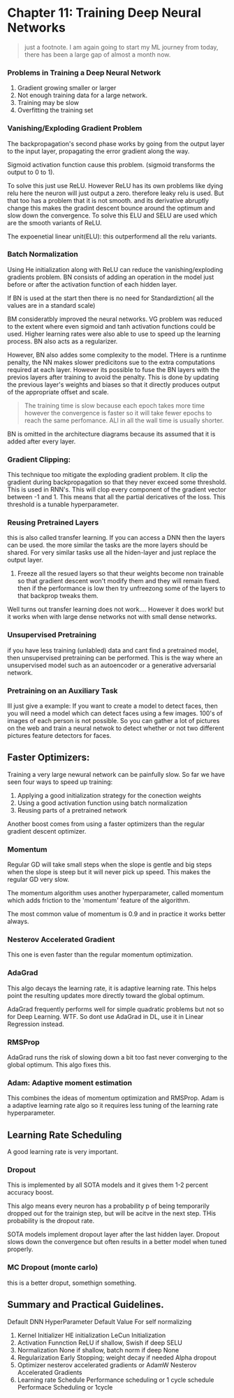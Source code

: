 # Chapter 11: Training Deep Neural Networks
> just a footnote. I am again going to start my ML journey from today, there has been a large gap of almost a month now.

### Problems in Training a Deep Neural Network
1. Gradient growing smaller or larger
2. Not enough training data for a large network.
3. Training may be slow
4. Overfitting the training set 


### Vanishing/Exploding Gradient Problem
The backpropagation's second phase works by going from the output layer to the input layer, propagating the error gradient along the way. 

Sigmoid activation function cause this problem. (sigmoid transforms the output to 0 to 1). 

To solve this just use ReLU. However ReLU has its own problems like dying relu here the neuron will just output a zero. therefore leaky relu is used. But that too has a problem that it is not smooth. and its derivative abruptly change this makes the gradint descent bounce around the optimum and slow down the convergence.  To solve this ELU and SELU are used which are the smooth variants of ReLU.

The expoenetial linear unit(ELU):
this outperformend all the relu variants.

### Batch Normalization
Using He initialization along with ReLU can reduce the vanishing/exploding gradients problem. 
BN consists of adding an operation in the model just before or after the activation function of each hidden layer.

If BN is used at the start then there is no need for Standardiztion( all the values are in a standard scale)

BM consideratbly improved the neural networks. VG problem was reduced to the extent where even sigmoid and tanh activation functions could be used. Higher learning rates were also able to use to speed up the learning process. BN also acts as a regularizer. 

However, BN also addes some complexity to the model. THere is a runtinme penalty, the NN makes slower predicitons sue to the extra computations required at each layer. However its possible to fuse the BN layers with the previos layers after training to avoid the penalty. This is done by updating the previous layer's weights and biases so that it directly produces output of the appropriate offset and scale.

> The training time is slow because each epoch takes more time however the convergence is faster so it will take fewer epochs to reach the same perfomance. ALl in all the wall time is usually shorter. 

BN is omitted in the architecture diagrams because its assumed that it is added after every layer. 

### Gradient Clipping:

This technique too mitigate the exploding gradient problem. It clip the gradient during backpropagation so that they never exceed some threshold. This is used in RNN's. This will clop every component of the gradient vector between -1 and 1. This means that all the partial dericatives of the loss. This threshold is a tunable hyperparameter. 

### Reusing Pretrained Layers

this is also called transfer learning. If you can access a DNN then the layers can be used. the more similar the tasks are the more layers should be shared. For very similar tasks use all the hiden-layer and just replace the output layer. 

1. Freeze all the resued layers so that theur weights become non trainable so that gradient descent won't modify them and they will remain fixed. then if the performance is low then try unfreezong some of the layers to that backprop tweaks them.

Well turns out transfer learning does not work....
However it does work! but it works when with large dense networks not with small dense networks.

### Unsupervised Pretraining

if you have less training (unlabled) data and cant find a pretrained model, then unsupervised pretraining can be performed. This is the way where an unsupervised model such as an autoencoder or a generative adversarial network.

### Pretraining on an Auxiliary Task
Ill just give a example: If you want to create a model to detect faces, then you will need a model which can detect faces using a few images. 100's of images of each person is not possible. So you can gather a lot of pictures on the web and train a neural netwok to detect whether or not two different pictures feature detectors for faces.


## Faster Optimizers:

Training a very large newural network can be painfully slow. So far we have seen four ways to speed up training:

1. Applying a good initialization strategy for the conection weights
2. Using a good activation function using batch normalization
3. Reusing parts of a pretrained network

Another boost comes from using a faster optimizers than the regular gradient descent optimizer.

### Momentum

Regular GD will take small steps when the slope is gentle and big steps when the slope is steep but it will never pick up speed.  This makes the regular GD very slow.

The momentum algorithm uses another hyperparameter, called momentum which adds friction to the 'momentum' feature of the algorithm. 

The most common value of momentum is 0.9 and in practice it works better always.

### Nesterov Accelerated Gradient

This one is even faster than the regular momentum optimization.

### AdaGrad

This algo decays the learning rate, it is adaptive learning rate. This helps point the resulting updates more directly toward the global optimum. 

AdaGrad frequently performs well for simple quadratic problems but not so for Deep Learning. WTF. So dont use AdaGrad in DL, use it in Linear Regression instead.

### RMSProp

AdaGrad runs the risk of slowing down a bit too fast never converging to the global optimum. This algo fixes this. 

### Adam: Adaptive moment estimation

This combines the ideas of momentum optimization and RMSProp. Adam is a adaptive learning rate algo so it requires less tuning of the learning rate hyperparameter. 

## Learning Rate Scheduling

A good learning rate is very important.

### Dropout 
This is implemented by all SOTA models and it gives them 1-2 percent accuracy boost.

This algo means every neuron has a probability p of being temporarily dropped out for the trainign step, but will be acitve in the next step. THis probability is the dropout rate.

SOTA models implement dropout layer after the last hidden layer.
Dropout slows down the convergence but often results in a better model when tuned properly.

### MC Dropout (monte carlo)

this is a better droput, somethign something.

## Summary and Practical Guidelines.
Default DNN
HyperParameter              Default Value                                   For self normalizing
1. Kernel Initializer       HE initialization                               LeCun Initialization
2. Activation Funnction     ReLU if shallow, Swish if deep                  SELU
3. Normalization            None if shallow, batch norm if deep             None
4. Regularization           Early Stopping; weight decay if needed          Alpha dropout
5. Optimizer                nesterov accelerated gradients or AdamW         Nesterov Accelerated Gradients
6. Learning rate Schedule   Performance scheduling or 1 cycle schedule      Performace Scheduling or 1cycle


















